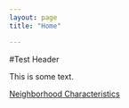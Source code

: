 ```yaml
---
layout: page
title: "Home"

---
```


#Test Header

This is some text.

[Neighborhood Characteristics](https://r-class.github.io/cpp-528-fall-2021-group-05/_posts/2021-11-28-ch03-mhv.html)
